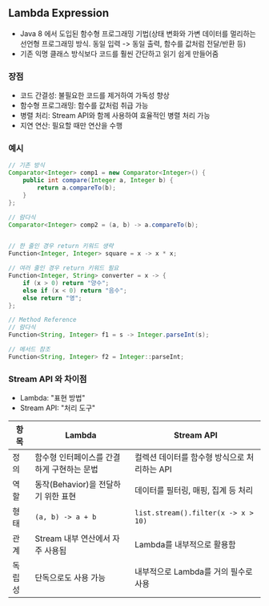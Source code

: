## Lambda Expression
- Java 8 에서 도입된 함수형 프로그래밍 기법(상태 변화와 가변 데이터를 멀리하는 선언형 프로그래밍 방식. 동일 입력 -> 동일 출력, 함수를 값처럼 전달/반환 등)
- 기존 익명 클래스 방식보다 코드를 훨씬 간단하고 읽기 쉽게 만들어줌

### 장점
- 코드 간결성: 불필요한 코드를 제거하여 가독성 향상
- 함수형 프로그래밍: 함수를 값처럼 취급 가능
- 병렬 처리: Stream API와 함께 사용하여 효율적인 병렬 처리 가능
- 지연 연산: 필요할 때만 연산을 수행

### 예시
```java
// 기존 방식
Comparator<Integer> comp1 = new Comparator<Integer>() {
    public int compare(Integer a, Integer b) {
        return a.compareTo(b);
    }
};

// 람다식
Comparator<Integer> comp2 = (a, b) -> a.compareTo(b);


// 한 줄인 경우 return 키워드 생략
Function<Integer, Integer> square = x -> x * x;

// 여러 줄인 경우 return 키워드 필요
Function<Integer, String> converter = x -> {
    if (x > 0) return "양수";
    else if (x < 0) return "음수";
    else return "영";
};

// Method Reference
// 람다식
Function<String, Integer> f1 = s -> Integer.parseInt(s);

// 메서드 참조
Function<String, Integer> f2 = Integer::parseInt;

```

### Stream API 와 차이점
- Lambda: "표현 방법"
- Stream API: "처리 도구"

|항목|Lambda|Stream API|
|---|---|---|
|정의|함수형 인터페이스를 간결하게 구현하는 문법|컬렉션 데이터를 함수형 방식으로 처리하는 API|
|역할|동작(Behavior)을 전달하기 위한 표현|데이터를 필터링, 매핑, 집계 등 처리|
|형태|`(a, b) -> a + b`|`list.stream().filter(x -> x > 10)`|
|관계|Stream 내부 연산에서 자주 사용됨|Lambda를 내부적으로 활용함|
|독립성|단독으로도 사용 가능|내부적으로 Lambda를 거의 필수로 사용|
